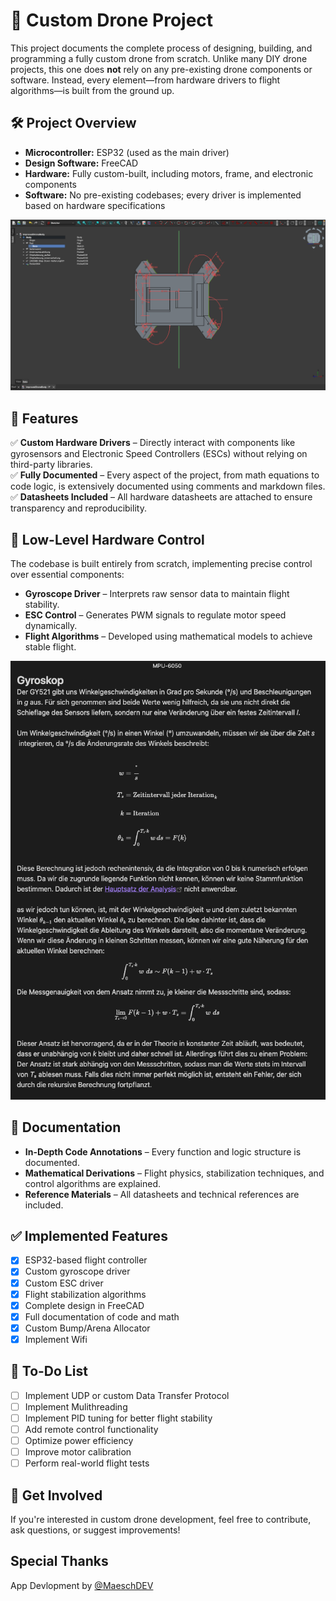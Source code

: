 # 🚁 Custom Drone Project  

This project documents the complete process of designing, building, and programming a fully custom drone from scratch. Unlike many DIY drone projects, this one does **not** rely on any pre-existing drone components or software. Instead, every element—from hardware drivers to flight algorithms—is built from the ground up.  

## 🛠️ Project Overview  

- **Microcontroller:** ESP32 (used as the main driver)  
- **Design Software:** FreeCAD  
- **Hardware:** Fully custom-built, including motors, frame, and electronic components  
- **Software:** No pre-existing codebases; every driver is implemented based on hardware specifications  

![Drone Design](readme_images/DroneDesign.png)  

## 📌 Features  

✅ **Custom Hardware Drivers** – Directly interact with components like gyrosensors and Electronic Speed Controllers (ESCs) without relying on third-party libraries.  
✅ **Fully Documented** – Every aspect of the project, from math equations to code logic, is extensively documented using comments and markdown files.  
✅ **Datasheets Included** – All hardware datasheets are attached to ensure transparency and reproducibility.  

## 🧠 Low-Level Hardware Control  

The codebase is built entirely from scratch, implementing precise control over essential components:  

- **Gyroscope Driver** – Interprets raw sensor data to maintain flight stability.  
- **ESC Control** – Generates PWM signals to regulate motor speed dynamically.  
- **Flight Algorithms** – Developed using mathematical models to achieve stable flight.  

![Gyroscope Driver Math](readme_images/GyroscopeCustomDriverMath.png)  

## 📄 Documentation  

- **In-Depth Code Annotations** – Every function and logic structure is documented.  
- **Mathematical Derivations** – Flight physics, stabilization techniques, and control algorithms are explained.  
- **Reference Materials** – All datasheets and technical references are included.  

## ✅ Implemented Features  

- [x] ESP32-based flight controller  
- [x] Custom gyroscope driver  
- [x] Custom ESC driver  
- [x] Flight stabilization algorithms  
- [x] Complete design in FreeCAD  
- [x] Full documentation of code and math 
- [x] Custom Bump/Arena Allocator
- [x] Implement Wifi

## 📌 To-Do List
- [ ] Implement UDP or custom Data Transfer Protocol
- [ ] Implement Mulithreading
- [ ] Implement PID tuning for better flight stability
- [ ] Add remote control functionality
- [ ] Optimize power efficiency
- [ ] Improve motor calibration
- [ ] Perform real-world flight tests

## 🚀 Get Involved  

If you're interested in custom drone development, feel free to contribute, ask questions, or suggest improvements!

## Special Thanks
App Devlopment by [@MaeschDEV](https://github.com/MaeschDEV)